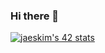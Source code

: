 ### Hi there 👋

[![jaeskim's 42 stats](https://badge42.herokuapp.com/api/stats/hbel-hou)](https://github.com/JaeSeoKim/badge42)

